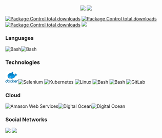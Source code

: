 
<br>
<p align = "center">
  <img src = "https://github-readme-stats.vercel.app/api?username=DenisMurynka&show_icons=true&theme=tokyonight&line_height=27">
  <img src = "https://github-readme-stats.vercel.app/api/top-langs/?username=DenisMurynka&hide=css,java,html&theme=tokyonight">
</p>


[![Package Control total downloads](https://img.shields.io/badge/Name-Denis-ff69b4)]()
[![Package Control total downloads](https://img.shields.io/badge/Sex-Yes-green)]()
[![Package Control total downloads](https://img.shields.io/badge/Gender-Engineer-yellow)]()
[![](https://img.shields.io/badge/TG-denowns-blue)](https://t.me/denowns)





### Languages
<img title="Bash" alt="Bash" width="40px" src="https://img.icons8.com/color/2x/python.png"><img title="Bash" alt="Bash" width="40px" src="https://img.icons8.com/color/2x/postgreesql.png">


### Technologies
<img title="Docker" alt="Docker" width="40px" src="https://raw.githubusercontent.com/github/explore/master/topics/docker/docker.png"><img title="Selenium" alt="Selenium" width="40px" src="https://img.icons8.com/color/48/000000/selenium-test-automation.png">
<img title="Kubernetes" alt="Kubernetes" width="40px" src="https://img.icons8.com/color/2x/kubernetes.png">
<img title="Linux" alt="Linux" width="40px" src="https://img.icons8.com/color/2x/linux.png">
<img title="Bash" alt="Bash" width="40px" src="https://img.icons8.com/plasticine/2x/bash.png">
<img title="Bash" alt="Bash" width="40px" src="https://img.icons8.com/color/2x/jenkins.png">
<img title="GitLab" alt="GitLab" width="40px" src="https://img.icons8.com/color/2x/gitlab.png">


### Cloud
<img title="Amason Web Services" alt="Amason Web Services" width="40px" src="https://img.icons8.com/color/452/amazon-web-services.png"><img title="Digital Ocean" alt="Digital Ocean" width="40px" src="https://img.icons8.com/windows/344/digital-ocean.png"><img title="Digital Ocean" alt="Digital Ocean" width="40px" src="https://img.icons8.com/color/2x/heroku.png">

### Social Networks
[<img src="https://img.shields.io/badge/-%230077B5.svg?&style=for-the-badge&logo=linkedin&logoColor=white" />](https://www.linkedin.com/in/demnis-murynka/) 
[<img src = "https://img.shields.io/badge/-%23E4405F.svg?&style=for-the-badge&logo=instagram&logoColor=white">](https://www.instagram.com/denis.murynka/) 